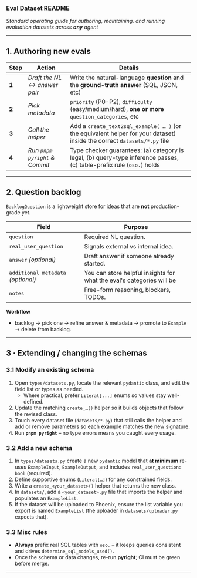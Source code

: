 ### Eval Dataset README

_Standard operating guide for authoring, maintaining, and running evaluation datasets across **any** agent_

---

## 1. Authoring new evals

| Step  | Action                        | Details                                                                                                                  |
| ----- | ----------------------------- | ------------------------------------------------------------------------------------------------------------------------ |
| **1** | _Draft the NL ↔ answer pair_ | Write the natural-language **question** and the **ground-truth answer** (SQL, JSON, etc)                                 |
| **2** | _Pick metadata_               | `priority` (P0-P2), `difficulty` (easy/medium/hard), **one or more** `question_categories`, etc                          |
| **3** | _Call the helper_             | Add a `create_text2sql_example( … )` (or the equivalent helper for your dataset) inside the correct `datasets/*.py` file |
| **4** | _Run `pnpm pyright` & Commit_ | Type checker guarantees: (a) category is legal, (b) query-type inference passes, (c) table-prefix rule (`oso.`) holds    |

---

## 2. Question backlog

`BacklogQuestion` is a lightweight store for ideas that are **not** production-grade yet.

| Field                              | Purpose                                                               |
| ---------------------------------- | --------------------------------------------------------------------- |
| `question`                         | Required NL question.                                                 |
| `real_user_question`               | Signals external vs internal idea.                                    |
| `answer` _(optional)_              | Draft answer if someone already started.                              |
| `additional metadata` _(optional)_ | You can store helpful insights for what the eval's categories will be |
| `notes`                            | Free-form reasoning, blockers, TODOs.                                 |

**Workflow**

- backlog → pick one → refine answer & metadata → promote to `Example` → delete from backlog.

---

## 3 · Extending / changing the schemas

### 3.1 Modify an **existing** schema

1. Open `types/datasets.py`, locate the relevant `pydantic` class, and edit the field list or types as needed.
   - Where practical, prefer `Literal[...]` enums so values stay well-defined.
2. Update the matching `create_…()` helper so it builds objects that follow the revised class.
3. Touch every dataset file (`datasets/*.py`) that still calls the helper and add or remove parameters so each example matches the new signature.
4. Run **`pnpm pyright`** – no type errors means you caught every usage.

### 3.2 Add a **new** schema

1. In `types/datasets.py` create a new `pydantic` model that **at minimum** re-uses `ExampleInput`, `ExampleOutput`, and includes `real_user_question: bool` (required).
2. Define supportive enums (`Literal[…]`) for any constrained fields.
3. Write a `create_<your_dataset>()` helper that returns the new class.
4. In `datasets/`, add a `<your_dataset>.py` file that imports the helper and populates an `ExampleList`.
5. If the dataset will be uploaded to Phoenix, ensure the list variable you export is named `ExampleList` (the uploader in `datasets/uploader.py` expects that).

### 3.3 Misc rules

- **Always** prefix real SQL tables with `oso.` – it keeps queries consistent and drives `determine_sql_models_used()`.
- Once the schema or data changes, re-run **pyright**; CI must be green before merge.

---
